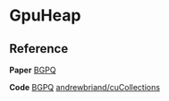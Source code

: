 # GpuHeap



## Reference

**Paper**
[BGPQ](https://dl.acm.org/doi/abs/10.1145/3472456.3472463)

**Code**
[BGPQ](https://github.com/ruadapt/BGPQ)
[andrewbriand/cuCollections](https://github.com/andrewbriand/cuCollections/tree/dev)